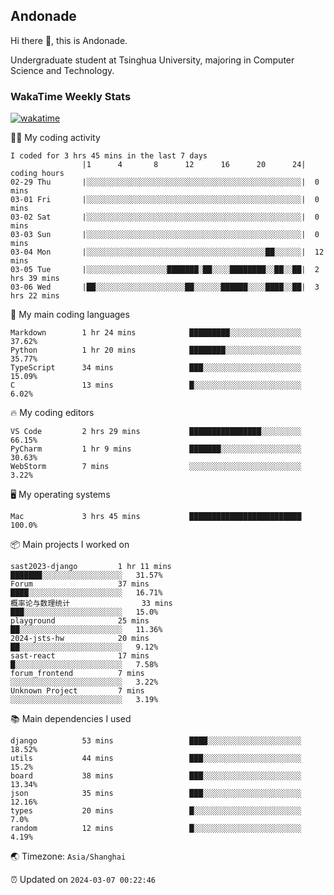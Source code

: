 ## Andonade

Hi there 👋, this is Andonade.

Undergraduate student at Tsinghua University, majoring in Computer Science and Technology.

### WakaTime Weekly Stats

[![wakatime](https://wakatime.com/badge/user/018bd8cc-ca3d-4a3e-a11d-74879d0e0c99.svg)](https://wakatime.com/@018bd8cc-ca3d-4a3e-a11d-74879d0e0c99)

🧑‍💻 My coding activity 

```text
I coded for 3 hrs 45 mins in the last 7 days
          		|1      4       8      12      16      20      24|	coding hours
02-29 Thu		|░░░░░░░░░░░░░░░░░░░░░░░░░░░░░░░░░░░░░░░░░░░░░░░░|	0 mins
03-01 Fri		|░░░░░░░░░░░░░░░░░░░░░░░░░░░░░░░░░░░░░░░░░░░░░░░░|	0 mins
03-02 Sat		|░░░░░░░░░░░░░░░░░░░░░░░░░░░░░░░░░░░░░░░░░░░░░░░░|	0 mins
03-03 Sun		|░░░░░░░░░░░░░░░░░░░░░░░░░░░░░░░░░░░░░░░░░░░░░░░░|	0 mins
03-04 Mon		|░░░░░░░░░░░░░░░░░░░░░░░░░░░░░░░░░░░░░░░░██░░░░░░|	12 mins
03-05 Tue		|░░░░░░░░░░░░░░░░░░███████░██░░░░████████░░██░░██|	2 hrs 39 mins
03-06 Wed		|██░░░░░░░░░░░░░░░░░░░░██░░░░░░██████░░░░████░░██|	3 hrs 22 mins
```

🌱 My main coding languages 

```text
Markdown       	1 hr 24 mins        	█████████░░░░░░░░░░░░░░░░	37.62%
Python         	1 hr 20 mins        	████████░░░░░░░░░░░░░░░░░	35.77%
TypeScript     	34 mins             	███░░░░░░░░░░░░░░░░░░░░░░	15.09%
C              	13 mins             	█░░░░░░░░░░░░░░░░░░░░░░░░	6.02%
```

🔥 My coding editors 

```text
VS Code        	2 hrs 29 mins       	████████████████░░░░░░░░░	66.15%
PyCharm        	1 hr 9 mins         	███████░░░░░░░░░░░░░░░░░░	30.63%
WebStorm       	7 mins              	░░░░░░░░░░░░░░░░░░░░░░░░░	3.22%
```

🖥️ My operating systems 

```text
Mac            	3 hrs 45 mins       	█████████████████████████	100.0%
```

📦 Main projects I worked on 

```text
sast2023-django     	1 hr 11 mins        	███████░░░░░░░░░░░░░░░░░░	31.57%
Forum               	37 mins             	████░░░░░░░░░░░░░░░░░░░░░	16.71%
概率论与数理统计            	33 mins             	███░░░░░░░░░░░░░░░░░░░░░░	15.0%
playground          	25 mins             	██░░░░░░░░░░░░░░░░░░░░░░░	11.36%
2024-jsts-hw        	20 mins             	██░░░░░░░░░░░░░░░░░░░░░░░	9.12%
sast-react          	17 mins             	█░░░░░░░░░░░░░░░░░░░░░░░░	7.58%
forum_frontend      	7 mins              	░░░░░░░░░░░░░░░░░░░░░░░░░	3.22%
Unknown Project     	7 mins              	░░░░░░░░░░░░░░░░░░░░░░░░░	3.19%
```

📚 Main dependencies I used 

```text
django         	53 mins             	████░░░░░░░░░░░░░░░░░░░░░	18.52%
utils          	44 mins             	███░░░░░░░░░░░░░░░░░░░░░░	15.2%
board          	38 mins             	███░░░░░░░░░░░░░░░░░░░░░░	13.34%
json           	35 mins             	███░░░░░░░░░░░░░░░░░░░░░░	12.16%
types          	20 mins             	█░░░░░░░░░░░░░░░░░░░░░░░░	7.0%
random         	12 mins             	█░░░░░░░░░░░░░░░░░░░░░░░░	4.19%
```

🌏 Timezone: `Asia/Shanghai`

⏰ Updated on `2024-03-07 00:22:46`